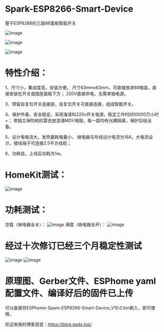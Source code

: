 # Spark-ESP8266-Smart-Device

基于ESP8266的三路86面板智能开关

![image](https://github.com/meijie-jesse/Spark-ESP8266-Smart-Device/blob/master/images/USB%20power%20supply.jpg)

![image](https://github.com/meijie-jesse/Spark-ESP8266-Smart-Device/blob/master/images/Front.jpg)

![image](https://github.com/meijie-jesse/Spark-ESP8266-Smart-Device/blob/master/images/Bottom.jpg)

# 特性介绍： 

1、尺寸小，集成度高，安装方便。 尺寸63mmx63mm，可直接放进86暗盒，直接安装在开关或插座面板下方； 220V直接供电，无需单独电源。

3、预留自复位开关连接座，自复位开关可直接连接，组成智能开关。

4、保护齐备，安全稳定。采用海凌科220v开关电源，稳定工作时间10000万小时+； 带独立保险和抗雷击放浪涌MOV电阻，每一路均有光耦隔离，保护后级设备。

5、设计电电流大，发热量耗电量小， 继电器与布线设计电流为16A，大电流设计。接线端子可连接2.5平方线缆；

6、功耗低，上线后功耗为1w。

# HomeKit测试：
![image](https://github.com/meijie-jesse/Spark-ESP8266-Smart-Device/blob/master/images/Test.gif)

# 功耗测试：
空载（继电器全关）：
![image](https://github.com/meijie-jesse/Spark-ESP8266-Smart-Device/blob/master/images/Current1.jpg)
满载（继电器全开）：
![image](https://github.com/meijie-jesse/Spark-ESP8266-Smart-Device/blob/master/images/Current2.jpg)

# 经过十次修订已经三个月稳定性测试
![image](https://github.com/meijie-jesse/Spark-ESP8266-Smart-Device/blob/master/images/Revise.jpg)
![image](https://github.com/meijie-jesse/Spark-ESP8266-Smart-Device/blob/master/images/PCB.jpg)

# 原理图、Gerber文件、ESPhome yaml配置文件、编译好后的固件已上传
可以直接将ESPhome-Spark-ESP8266-Smart-Device_V10.0.bin刷入，即可使用。

欢迎来我的博客逛逛：https://blog.gadx.top/

